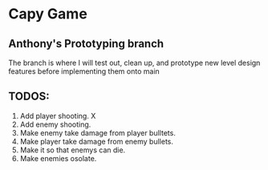 # Capy Game

## Anthony's Prototyping branch

The branch is where I will test out, clean up, and prototype new level design features before implementing them onto main

## TODOS:

1. Add player shooting. X
2. Add enemy shooting.
3. Make enemy take damage from player bulltets.
4. Make player take damage from enemy bullets.
5. Make it so that enemys can die.
6. Make enemies osolate.

